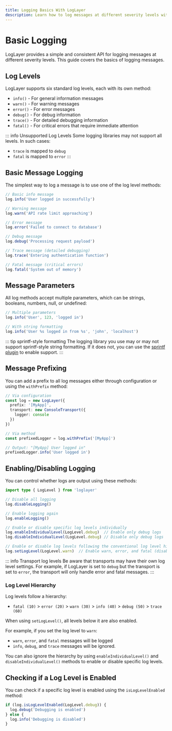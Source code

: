 ```yaml
---
title: Logging Basics With LogLayer
description: Learn how to log messages at different severity levels with LogLayer
---
```


# Basic Logging

LogLayer provides a simple and consistent API for logging messages at different severity levels. This guide covers the basics of logging messages.

## Log Levels

LogLayer supports six standard log levels, each with its own method:

- `info()` - For general information messages
- `warn()` - For warning messages
- `error()` - For error messages
- `debug()` - For debug information
- `trace()` - For detailed debugging information
- `fatal()` - For critical errors that require immediate attention

::: info Unsupported Log Levels
Some logging libraries may not support all levels. In such cases:

- `trace` is mapped to `debug`
- `fatal` is mapped to `error`
:::

## Basic Message Logging

The simplest way to log a message is to use one of the log level methods:

```typescript
// Basic info message
log.info('User logged in successfully')

// Warning message
log.warn('API rate limit approaching')

// Error message
log.error('Failed to connect to database')

// Debug message
log.debug('Processing request payload')

// Trace message (detailed debugging)
log.trace('Entering authentication function')

// Fatal message (critical errors)
log.fatal('System out of memory')
```

## Message Parameters

All log methods accept multiple parameters, which can be strings, booleans, numbers, null, or undefined:

```typescript
// Multiple parameters
log.info('User', 123, 'logged in')

// With string formatting
log.info('User %s logged in from %s', 'john', 'localhost')
```

::: tip sprintf-style formatting
The logging library you use may or may not support sprintf-style string formatting.
If it does not, you can use the [sprintf plugin](/plugins/sprintf) to enable support.
:::

## Message Prefixing

You can add a prefix to all log messages either through configuration or using the `withPrefix` method:

```typescript
// Via configuration
const log = new LogLayer({
  prefix: '[MyApp]',
  transport: new ConsoleTransport({
    logger: console
  })
})

// Via method
const prefixedLogger = log.withPrefix('[MyApp]')

// Output: "[MyApp] User logged in"
prefixedLogger.info('User logged in')
```

## Enabling/Disabling Logging

You can control whether logs are output using these methods:

```typescript
import type { LogLevel } from 'loglayer'

// Disable all logging
log.disableLogging()

// Enable logging again
log.enableLogging()

// Enable or disable specific log levels individually
log.enableIndividualLevel(LogLevel.debug)  // Enable only debug logs
log.disableIndividualLevel(LogLevel.debug) // Disable only debug logs

// Enable or disable log levels following the conventional log level hierarchy
log.setLogLevel(LogLevel.warn)  // Enable warn, error, and fatal (disable info, debug, trace)
```

::: info Transport log levels
Be aware that transports may have their own log level settings.
For example, if LogLayer is set to `debug` but the transport is set to `error`, the transport will only handle error and fatal messages.
:::

### Log Level Hierarchy

Log levels follow a hierarchy:
- `fatal (10)` > `error (20)` > `warn (30)` > `info (40)` > `debug (50)` > `trace (60)`

When using `setLogLevel()`, all levels below it are also enabled. 

For example, if you set the log level to `warn`:

- `warn`, `error`, and `fatal` messages will be logged
- `info`, `debug`, and `trace` messages will be ignored.

You can also ignore the hierarchy by using `enableIndividualLevel()` and `disableIndividualLevel()` methods to enable or disable specific log levels.

## Checking if a Log Level is Enabled

You can check if a specific log level is enabled using the `isLogLevelEnabled` method:

```typescript
if (log.isLogLevelEnabled(LogLevel.debug)) {
  log.debug('Debugging is enabled')
} else {
  log.info('Debugging is disabled')
}
```

